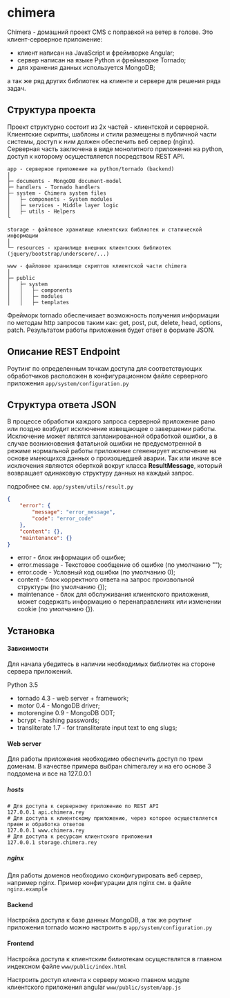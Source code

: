chimera
=======

Chimera - домашний проект CMS с поправкой на ветер в голове. Это клиент-серверное приложение:
- клиент написан на JavaScript и фреймворке Angular;
- сервер написан на языке Python и фреймворке Tornado;
- для хранения данных используется MongoDB;

а так же ряд других библиотек на клиенте и сервере для решения ряда задач.

Структура проекта
-----------------

Проект структурно состоит из 2х частей - клиентской и серверной.
Клиентские скрипты, шаблоны и стили размещены в публичной части системы, доступ к ним должен обеспечить веб сервер (nginx).
Серверная часть заключена в виде монолитного приложения на python, доступ к которому осуществляется посредством REST API.

```
app - серверное приложение на python/tornado (backend)
│
├─ documents - MongoDB document-model
├─ handlers - Tornado handlers
├─ system - Chimera system files
│   ├─ components - System modules
│   ├─ services - Middle layer logic
│   ├─ utils - Helpers
└

storage - файловое хранилище клиентских библиотек и статической информации
│
└─ resources - хранилище внешних клиентских библиотек (jquery/bootstrap/underscore/...)

www - файловое хранилище скриптов клиентской части chimera
│
├─ public
│   ├─ system
│   │   ├─ components
│   │   ├─ modules
│   │   ├─ templates

```

Фрейморк tornado обеспечивает возможность получения информации по методам http запросов таким как:
get, post, put, delete, head, options, patch. Результатом работы приложения будет ответ в формате JSON.

Описание REST Endpoint
----------------------

Роутинг по определенным точкам доступа для соответствующих обработчиков расположен в конфигурационном
файле серверного приложения ```app/system/configuration.py```

Структура ответа JSON
---------------------

В процессе обработки каждого запроса серверной приложение рано или поздно возбудит исключение извещающее о
завершении работы. Исключение может являтся запланированной обработкой ошибки, а в случае возникновения фатальной ошибки не предусмотренной
в режиме нормальной работы приложение сгененирует исключение на основе имеющихся данных о произошедшей аварии.
Так или иначе все исключения являются оберткой вокруг класса __ResultMessage__, который возвращает одинаковую структуру данных
на каждый запрос.

подробнее см. ```app/system/utils/result.py```

```json
{
    "error": {
        "message": "error_message",
        "code": "error_code"
    },
    "content": {},
    "maintenance": {}
}
```

* error - блок информации об ошибке;
* error.message - Текстовое сообщение об ошибке (по умолчанию "");
* error.code - Условный код ошибки (по умолчанию 0);
* content - блок корректного ответа на запрос произвольной структуры (по умолчанию {});
* maintenance - блок для обслуживания клиентского приложения, может содержать информацию о перенаправлениях
 или изменении cookie (по умолчанию {}).

Установка
---------

#### Зависимости

Для начала убедитесь в наличии необходимых библиотек на стороне сервера приложений.

Python 3.5

* tornado 4.3 - web server + framework;
* motor 0.4 - MongoDB driver;
* motorengine 0.9 - MongoDB ODT;
* bcrypt - hashing passwords;
* transliterate 1.7 - for transliterate input text to eng slugs;

#### Web server

Для работы приложения необходимо обеспечить доступ по трем доменам.
В качестве примера выбран chimera.rey и на его основе 3 поддомена и все на 127.0.0.1

##### hosts

    # Для доступа к серверному приложению по REST API
    127.0.0.1 api.chimera.rey
    # Для доступа к клиентскому приложению, через которое осуществляется прием и обработка ответов
    127.0.0.1 www.chimera.rey
    # Для доступа к ресурсам клиентского приложения
    127.0.0.1 storage.chimera.rey

##### nginx

Для работы доменов необходимо сконфигурировать веб сервер, например nginx.
Пример конфигурации для nginx см. в файле ```nginx.example```

#### Backend

Настройка доступа к базе данных MongoDB, а так же роутинг приложения tornado можно настроить в
```app/system/configuration.py```

#### Frontend

Настройка доступа к клиентским билиотекам осуществлятся в главном индексном файле
```www/public/index.html```

Настроить доступ клиента к серверу можно главном модуле клиентского приложения angular
```www/public/system/app.js```